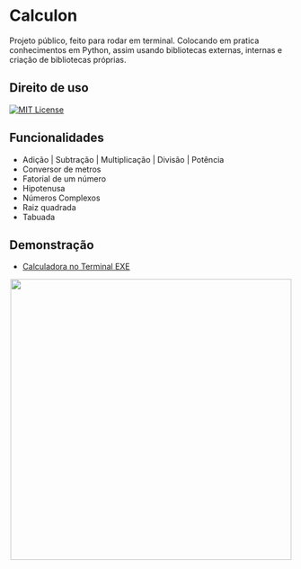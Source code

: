 
# Calculon

Projeto público, feito para rodar em terminal.
Colocando em pratica conhecimentos em Python, assim usando bibliotecas externas, internas e criação de bibliotecas próprias.


## Direito de uso

[![MIT License](https://img.shields.io/badge/License-MIT-green.svg)](https://choosealicense.com/licenses/mit/)

## Funcionalidades

- Adição | Subtração | Multiplicação | Divisão | Potência
- Conversor de metros
- Fatorial de um número
- Hipotenusa
- Números Complexos
- Raiz quadrada
- Tabuada

## Demonstração
* [Calculadora no Terminal EXE](https://github.com/RTieppo/Projetos-Python/tree/main/calculadora_terminal/exe)
<div align="center">  
  <img height="500" src="https://github.com/RTieppo/Projetos-Python/assets/105604399/f528449a-0427-4043-b03c-e5fe0640c1ab"/>
</div>

